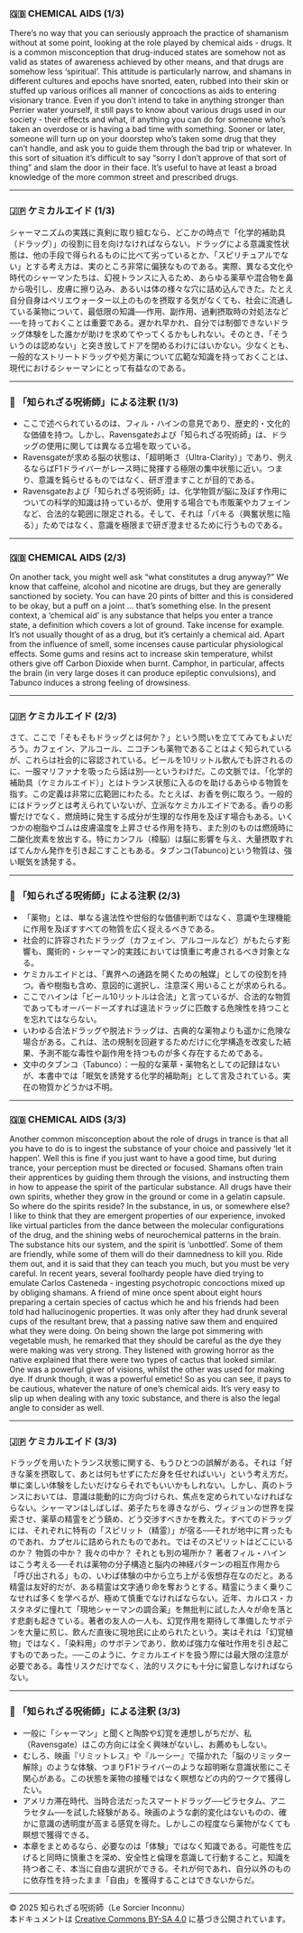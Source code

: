 ### 🇬🇧 CHEMICAL AIDS (1/3)

There’s no way that you can seriously approach the practice of shamanism without at some point, looking at the role played by chemical aids - drugs. It is a common misconception that drug-induced states are somehow not as valid as states of awareness achieved by other means, and that drugs are somehow less ‘spiritual’. This attitude is particularly narrow, and shamans in different cultures and epochs have snorted, eaten, rubbed into their skin or stuffed up various orifices all manner of concoctions as aids to entering visionary trance. Even if you don’t intend to take in anything stronger than Perrier water yourself, it still pays to know about various drugs used in our society - their effects and what, if anything you can do for someone who’s taken an overdose or is having a bad time with something. Sooner or later, someone will turn up on your doorstep who’s taken some drug that they can’t handle, and ask you to guide them through the bad trip or whatever. In this sort of situation it’s difficult to say “sorry I don’t approve of that sort of thing” and slam the door in their face. It’s useful to have at least a broad knowledge of the more common street and prescribed drugs.

---

### 🇯🇵 ケミカルエイド (1/3)

シャーマニズムの実践に真剣に取り組むなら、どこかの時点で「化学的補助具（ドラッグ）」の役割に目を向けなければならない。ドラッグによる意識変性状態は、他の手段で得られるものに比べて劣っているとか、「スピリチュアルでない」とする考え方は、実のところ非常に偏狭なものである。実際、異なる文化や時代のシャーマンたちは、幻視トランスに入るため、あらゆる薬草や混合物を鼻から吸引し、皮膚に擦り込み、あるいは体の様々な穴に詰め込んできた。たとえ自分自身はペリエウォーター以上のものを摂取する気がなくても、社会に流通している薬物について、最低限の知識──作用、副作用、過剰摂取時の対処法など──を持っておくことは重要である。遅かれ早かれ、自分では制御できないドラッグ体験をした誰かが助けを求めてやってくるかもしれない。そのとき、「そういうのは認めない」と突き放してドアを閉めるわけにはいかない。少なくとも、一般的なストリートドラッグや処方薬について広範な知識を持っておくことは、現代におけるシャーマンにとって有益なのである。

---

### 🐌 「知られざる呪術師」による注釈 (1/3)

- ここで述べられているのは、フィル・ハインの意見であり、歴史的・文化的な価値を持つ。しかし、Ravensgateおよび「知られざる呪術師」は、ドラッグの使用に関しては異なる立場を取っている。
- Ravensgateが求める脳の状態は、「超明晰さ（Ultra-Clarity）」であり、例えるならばF1ドライバーがレース時に発揮する極限の集中状態に近い。つまり、意識を鈍らせるものではなく、研ぎ澄ますことが目的である。
- Ravensgateおよび「知られざる呪術師」は、化学物質が脳に及ぼす作用についての科学的知識は持っているが、使用する場合でも市販薬やカフェインなど、合法的な範囲に限定される。そして、それは「パキる（興奮状態に陥る）」ためではなく、意識を極限まで研ぎ澄ませるために行うものである。

---

### 🇬🇧 CHEMICAL AIDS (2/3)

On another tack, you might well ask “what constitutes a drug anyway?” We know that caffeine, alcohol and nicotine are drugs, but they are generally sanctioned by society. You can have 20 pints of bitter and this is considered to be okay, but a puff on a joint ... that’s something else. In the present context, a ‘chemical aid’ is any substance that helps you enter a trance state, a definition which covers a lot of ground. Take incense for example. It’s not usually thought of as a drug, but it’s certainly a chemical aid. Apart from the influence of smell, some incenses cause particular physiological effects. Some gums and resins act to increase skin temperature, whilst others give off Carbon Dioxide when burnt. Camphor, in particular, affects the brain (in very large doses it can produce epileptic convulsions), and Tabunco induces a strong feeling of drowsiness.

---

### 🇯🇵 ケミカルエイド (2/3)

さて、ここで「そもそもドラッグとは何か？」という問いを立ててみてもよいだろう。カフェイン、アルコール、ニコチンも薬物であることはよく知られているが、これらは社会的に容認されている。ビールを10リットル飲んでも許されるのに、一服マリファナを吸ったら話は別──というわけだ。この文脈では、「化学的補助具（ケミカルエイド）」とはトランス状態に入るのを助けるあらゆる物質を指す。この定義は非常に広範囲にわたる。たとえば、お香を例に取ろう。一般的にはドラッグとは考えられていないが、立派なケミカルエイドである。香りの影響だけでなく、燃焼時に発生する成分が生理的な作用を及ぼす場合もある。いくつかの樹脂やゴムは皮膚温度を上昇させる作用を持ち、また別のものは燃焼時に二酸化炭素を放出する。特にカンフル（樟脳）は脳に影響を与え、大量摂取すればてんかん発作を引き起こすこともある。タブンコ(Tabunco)という物質は、強い眠気を誘発する。

---

### 🐌 「知られざる呪術師」による注釈 (2/3)

- 「薬物」とは、単なる違法性や世俗的な価値判断ではなく、意識や生理機能に作用を及ぼすすべての物質を広く捉えるべきである。
- 社会的に許容されたドラッグ（カフェイン、アルコールなど）がもたらす影響も、魔術的・シャーマン的実践においては慎重に考慮されるべき対象となる。
- ケミカルエイドとは、「異界への通路を開くための触媒」としての役割を持つ。香や樹脂も含め、意図的に選択し、注意深く用いることが求められる。
- ここでハインは「ビール10リットルは合法」と言っているが、合法的な物質であってもオーバードーズすれば違法ドラッグに匹敵する危険性を持つことを忘れてはならない。
- いわゆる合法ドラッグや脱法ドラッグは、古典的な薬物よりも遥かに危険な場合がある。これは、法の規制を回避するためだけに化学構造を改変した結果、予測不能な毒性や副作用を持つものが多く存在するためである。
- 文中のタブンコ（Tabunco）：一般的な薬草・薬物名としての記録はないが、本書中では「眠気を誘発する化学的補助剤」として言及されている。実在の物質かどうかは不明。
 
---

### 🇬🇧 CHEMICAL AIDS (3/3)

Another common misconception about the role of drugs in trance is that all you have to do is to ingest the substance of your choice and passively ‘let it happen’. Well this is fine if you just want to have a good time, but during trance, your perception must be directed or focused. Shamans often train their apprentices by guiding them through the visions, and instructing them in how to appease the spirit of the particular substance. All drugs have their own spirits, whether they grow in the ground or come in a gelatin capsule. So where do the spirits reside? In the substance, in us, or somewhere else? I like to think that they are emergent properties of our experience, invoked like virtual particles from the dance between the molecular configurations of the drug, and the shining webs of neurochemical patterns in the brain. The substance hits our system, and the spirit is ‘unbottled’. Some of them are friendly, while some of them will do their damnedness to kill you. Ride them out, and it is said that they can teach you much, but you must be very careful. In recent years, several foolhardy people have died trying to emulate Carlos Casteneda - ingesting psychotropic concoctions mixed up by obliging shamans. A friend of mine once spent about eight hours preparing a certain species of cactus which he and his friends had been told had hallucinogenic properties. It was only after they had
drunk several cups of the resultant brew, that a passing native saw them and enquired what they were doing. On being shown the large
pot simmering with vegetable mush, he remarked that they should be careful as the dye they were making was very strong. They listened with growing horror as the native explained that there were two types of cactus that looked similar. One was a powerful giver of visions, whilst the other was used for making dye. If drunk though, it was a powerful emetic! So as you can see, it pays to be cautious, whatever the nature of one’s chemical aids. It’s very easy to slip up when dealing with any toxic substance, and there is also the legal angle to consider as well.

---

### 🇯🇵 ケミカルエイド (3/3)

ドラッグを用いたトランス状態に関する、もうひとつの誤解がある。それは「好きな薬を摂取して、あとは何もせずにただ身を任せればいい」という考え方だ。単に楽しい体験をしたいだけならそれでもいいかもしれない。しかし、真のトランスにおいては、意識は能動的に方向づけられ、焦点を定められていなければならない。シャーマンはしばしば、弟子たちを導きながら、ヴィジョンの世界を探索させ、薬草の精霊をどう鎮め、どう交渉すべきかを教えた。すべてのドラッグには、それぞれに特有の「スピリット（精霊）」が宿る──それが地中に育ったものであれ、カプセルに詰められたものであれ。ではそのスピリットはどこにいるのか？ 物質の中か？ 我々の中か？ それとも別の場所か？ 著者フィル・ハインはこう考える──それは薬物の分子構造と脳内の神経パターンの相互作用から「呼び出される」もの、いわば体験の中から立ち上がる仮想存在なのだと。ある精霊は友好的だが、ある精霊は文字通り命を奪おうとする。精霊にうまく乗りこなせれば多くを学べるが、極めて慎重でなければならない。近年、カルロス・カスタネダに憧れて「現地シャーマンの調合薬」を無批判に試した人々が命を落とす悲劇も起きている。著者の友人の一人も、幻覚作用を期待して準備したサボテンを大量に煎じ、飲んだ直後に現地民に止められたという。実はそれは「幻覚植物」ではなく、「染料用」のサボテンであり、飲めば強力な催吐作用を引き起こすものであった。──このように、ケミカルエイドを扱う際には最大限の注意が必要である。毒性リスクだけでなく、法的リスクにも十分に留意しなければならない。

---

### 🐌 「知られざる呪術師」による注釈 (3/3)

- 一般に「シャーマン」と聞くと陶酔や幻覚を連想しがちだが、私（Ravensgate）はこの方向には全く興味がないし、お薦めもしない。
- むしろ、映画『リミットレス』や『ルーシー』で描かれた「脳のリミッター解除」のような体験、つまりF1ドライバーのような超明晰な意識状態にこそ関心がある。この状態を薬物の接種ではなく瞑想などの内的ワークで獲得したい。
- アメリカ滞在時代、当時合法だったスマートドラッグ──ピラセタム、アニラセタム──を試した経験がある。映画のような劇的変化はないものの、確かに意識の透明度が高まる感覚を得た。しかしこの程度なら薬物がなくても瞑想で獲得できる。
- 本章をまとめるなら、必要なのは「体験」ではなく知識である。可能性を広げると同時に慎重さを深め、安全性と倫理を意識して行動すること。知識を持つ者こそ、本当に自由な選択ができる。それが何であれ、自分以外のものに依存性を持ったまま「自由」を獲得することはできないからだ。

---

© 2025 知られざる呪術師（Le Sorcier Inconnu）  
本ドキュメントは [Creative Commons BY-SA 4.0](https://creativecommons.org/licenses/by-sa/4.0/deed.ja) に基づき公開されています。

